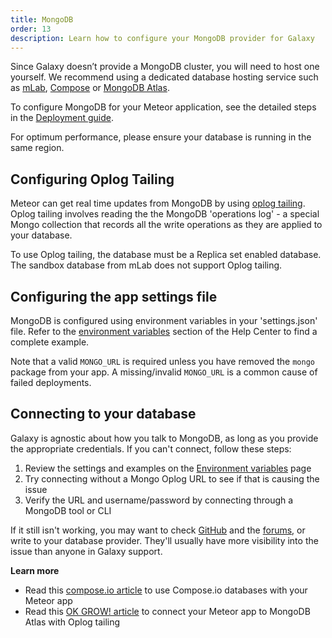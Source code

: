 ```yaml
---
title: MongoDB
order: 13
description: Learn how to configure your MongoDB provider for Galaxy
---
```


Since Galaxy doesn’t provide a MongoDB cluster, you will need to host one yourself. We recommend using a dedicated database hosting service such as [mLab](https://mongolab.com/), [Compose](https://www.compose.io/) or [MongoDB Atlas](https://www.mongodb.com/cloud/atlas).

To configure MongoDB for your Meteor application, see the detailed steps in the [Deployment guide](/deploy-guide.html#mongo-configure).

For optimum performance, please ensure your database is running in the same region.

<h2 id="configure-oplog">Configuring Oplog Tailing</h2>

Meteor can get real time updates from MongoDB by using [oplog tailing](https://github.com/meteor/meteor/wiki/Oplog-Observe-Driver). Oplog tailing involves reading the the MongoDB 'operations log' - a special Mongo collection that records all the write operations as they are applied to your database.

To use Oplog tailing, the database must be a Replica set enabled database. The sandbox database from mLab does not support Oplog tailing.

<h2 id="configuration">Configuring the app settings file</h2>

MongoDB is configured using environment variables in your 'settings.json' file. Refer to the [environment variables](/environment-variables.html) section of the Help Center to find a complete example.

Note that a valid `MONGO_URL` is required unless you have removed the `mongo` package from your app. A missing/invalid `MONGO_URL` is a common cause of failed deployments.

<h2 id="authentication">Connecting to your database</h2>

Galaxy is agnostic about how you talk to MongoDB, as long as you provide the appropriate credentials. If you can't connect, follow these steps:

1. Review the settings and examples on the [Environment variables](/environment-variables.html) page
2. Try connecting without a Mongo Oplog URL to see if that is causing the issue
3. Verify the URL and username/password by connecting through a MongoDB tool or CLI

If it still isn't working, you may want to check <a href="http://github.com/meteor/meteor/issues/">GitHub</a> and the <a href="https://forums.meteor.com/">forums</a>, or write to your database provider. They'll usually have more visibility into the issue than anyone in Galaxy support.

**Learn more**

- Read this [compose.io article](https://www.compose.io/articles/meteors-new-galaxy-and-the-perfectly-composed-companion/) to use Compose.io databases with your Meteor app
- Read this [OK GROW! article](https://www.okgrow.com/posts/mongodb-atlas-setup) to connect your Meteor app to MongoDB Atlas with Oplog tailing
